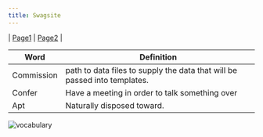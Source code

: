 ```yaml
---
title: Swagsite
---
```

| [Page1](/page) | [Page2](/page) |

| Word | Definition |
| ------ | ----------- |
| Commission | path to data files to supply the data that will be passed into templates. |
| Confer | Have a meeting in order to talk something over |
| Apt | Naturally disposed toward. |


![vocabulary](https://schoolinswag.files.wordpress.com/2015/11/vocabulary.png)
